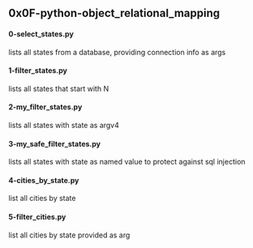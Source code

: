 ## 0x0F-python-object_relational_mapping
#### 0-select_states.py
lists all states from a database, providing connection info as args
#### 1-filter_states.py
lists all states that start with N 
#### 2-my_filter_states.py
lists all states with state as argv4 
#### 3-my_safe_filter_states.py
lists all states with state as named value to protect against sql injection 
#### 4-cities_by_state.py
list all cities by state
#### 5-filter_cities.py
list all cities by state provided as arg
